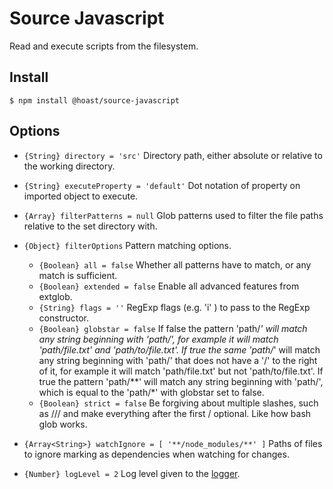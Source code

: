 # Source Javascript

Read and execute scripts from the filesystem.

## Install

```
$ npm install @hoast/source-javascript
```

## Options

- `{String} directory = 'src'` Directory path, either absolute or relative to the working directory.
- `{String} executeProperty = 'default'` Dot notation of property on imported object to execute.
- `{Array} filterPatterns = null` Glob patterns used to filter the file paths relative to the set directory with.
- `{Object} filterOptions` Pattern matching options.
  - `{Boolean} all = false` Whether all patterns have to match, or any match is sufficient.
  - `{Boolean} extended = false` Enable all advanced features from extglob.
  - `{String} flags = ''` RegExp flags (e.g. 'i' ) to pass to the RegExp constructor.
  - `{Boolean} globstar = false` If false the pattern 'path/*' will match any string beginning with 'path/', for example it will match 'path/file.txt' and 'path/to/file.txt'. If true the same 'path/*' will match any string beginning with 'path/' that does not have a '/' to the right of it, for example it will match 'path/file.txt' but not 'path/to/file.txt'. If true the pattern 'path/**' will match any string beginning with 'path/', which is equal to the 'path/*' with globstar set to false.
  - `{Boolean} strict = false` Be forgiving about multiple slashes, such as /// and make everything after the first / optional. Like how bash glob works.
- `{Array<String>} watchIgnore = [ '**/node_modules/**' ]` Paths of files to ignore marking as dependencies when watching for changes.

- `{Number} logLevel = 2` Log level given to the [logger](https://github.com/hoast/hoast/tree/master/packages/utils#logger.js).
